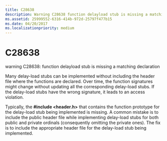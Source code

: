```yaml
---
title: C28638
description: Warning C28638 function delayload stub is missing a matching declaration.
ms.assetid: 25999552-6316-414b-972d-25797f477b15
ms.date: 04/20/2017
ms.localizationpriority: medium
---
```


# C28638


warning C28638: function delayload stub is missing a matching declaration

Many delay-load stubs can be implemented without including the header file where the functions are declared. Over time, the function signatures might change without updating all the corresponding delay-load stubs. If the delay-load stubs have the wrong signature, it leads to an access violation.

Typically, the **\#include &lt;header.h&gt;** that contains the function prototype for the delay-load stub being implemented is missing. A common mistake is to include the public header file while implementing delay-load stubs for both public and private ordinals (consequently omitting the private ones). The fix is to include the appropriate header file for the delay-load stub being implemented.

 

 





